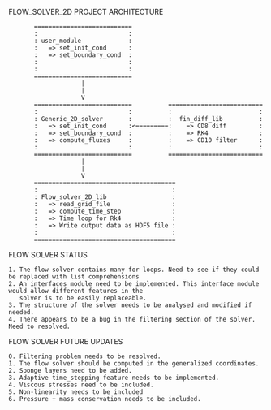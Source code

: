 FLOW_SOLVER_2D PROJECT ARCHITECTURE



           ===========================         
           :                         :
           : user_module             :  
           :   => set_init_cond      : 
           :   => set_boundary_cond  :     
           :                         :  
           :                         :
           ===========================
                        |
                        |
                        V 
           ===========================          ==========================       
           :                         :          :                        :
           : Generic_2D_solver       :          :  fin_diff_lib          :
           :   => set_init_cond      :<=========:    => CD8 diff         :
           :   => set_boundary_cond  :          :    => RK4              :
           :   => compute_fluxes     :          :    => CD10 filter      :
           :                         :          :                        :
           ===========================          ==========================
                        |  
                        |               
                        V   
           =======================================
           :                                     :
           : Flow_solver_2D_lib                  :  
           :   => read_grid_file                 : 
           :   => compute_time_step              : 
           :   => Time loop for Rk4              :
           :   => Write output data as HDF5 file : 
           :                                     :
           =======================================


FLOW SOLVER STATUS

    1. The flow solver contains many for loops. Need to see if they could be replaced with list comprehensions
    2. An interfaces module need to be implemented. This interface module would allow different features in the 
       solver is to be easily replaceable. 
    3. The structure of the solver needs to be analysed and modified if needed. 
    4. There appears to be a bug in the filtering section of the solver. Need to resolved. 


FLOW SOLVER FUTURE UPDATES

    0. Filtering problem needs to be resolved. 
    1. The flow solver should be computed in the generalized coordinates. 
    2. Sponge layers need to be added. 
    3. Adaptive time_stepping feature needs to be implemented.
    4. Viscous stresses need to be included. 
    5. Non-linearity needs to be included
    6. Pressure + mass conservation needs to be included.
